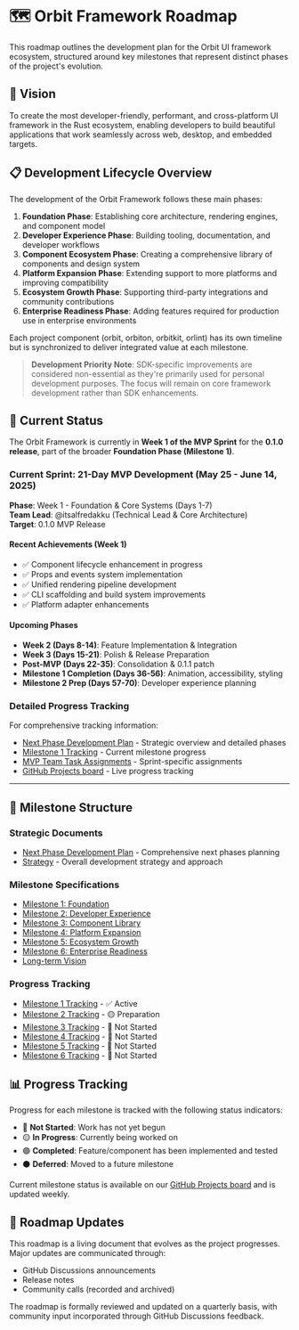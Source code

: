 # 🗺️ Orbit Framework Roadmap

This roadmap outlines the development plan for the Orbit UI framework ecosystem, structured around key milestones that represent distinct phases of the project's evolution.

## 🌟 Vision

To create the most developer-friendly, performant, and cross-platform UI framework in the Rust ecosystem, enabling developers to build beautiful applications that work seamlessly across web, desktop, and embedded targets.

## 📋 Development Lifecycle Overview

The development of the Orbit Framework follows these main phases:

1. **Foundation Phase**: Establishing core architecture, rendering engines, and component model
2. **Developer Experience Phase**: Building tooling, documentation, and developer workflows
3. **Component Ecosystem Phase**: Creating a comprehensive library of components and design system
4. **Platform Expansion Phase**: Extending support to more platforms and improving compatibility
5. **Ecosystem Growth Phase**: Supporting third-party integrations and community contributions
6. **Enterprise Readiness Phase**: Adding features required for production use in enterprise environments

Each project component (orbit, orbiton, orbitkit, orlint) has its own timeline but is synchronized to deliver integrated value at each milestone.

> **Development Priority Note**: SDK-specific improvements are considered non-essential as they're primarily used for personal development purposes. The focus will remain on core framework development rather than SDK enhancements.

## 🚀 Current Status

The Orbit Framework is currently in **Week 1 of the MVP Sprint** for the **0.1.0 release**, part of the broader **Foundation Phase (Milestone 1)**.

### Current Sprint: 21-Day MVP Development (May 25 - June 14, 2025)

**Phase**: Week 1 - Foundation & Core Systems (Days 1-7)  
**Team Lead**: @itsalfredakku (Technical Lead & Core Architecture)  
**Target**: 0.1.0 MVP Release

#### Recent Achievements (Week 1)
- ✅ Component lifecycle enhancement in progress
- ✅ Props and events system implementation
- ✅ Unified rendering pipeline development
- ✅ CLI scaffolding and build system improvements
- ✅ Platform adapter enhancements

#### Upcoming Phases
- **Week 2 (Days 8-14)**: Feature Implementation & Integration
- **Week 3 (Days 15-21)**: Polish & Release Preparation
- **Post-MVP (Days 22-35)**: Consolidation & 0.1.1 patch
- **Milestone 1 Completion (Days 36-56)**: Animation, accessibility, styling
- **Milestone 2 Prep (Days 57-70)**: Developer experience planning

### Detailed Progress Tracking

For comprehensive tracking information:
- [Next Phase Development Plan](/docs/roadmap/next-phase-development-plan.md) - Strategic overview and detailed phases
- [Milestone 1 Tracking](/docs/roadmap/tracking/milestone-1-tracking.md) - Current milestone progress
- [MVP Team Task Assignments](/docs/progress-reports/MVP_TEAM_TASK_ASSIGNMENTS.md) - Sprint-specific assignments
- [GitHub Projects board](https://github.com/orbitrs/orbit/projects/1) - Live progress tracking

---

## 📅 Milestone Structure

### Strategic Documents
- [Next Phase Development Plan](/docs/roadmap/next-phase-development-plan.md) - Comprehensive next phases planning
- [Strategy](/docs/roadmap/strategy.md) - Overall development strategy and approach

### Milestone Specifications
- [Milestone 1: Foundation](/docs/roadmap/milestone-1-foundation.md)
- [Milestone 2: Developer Experience](/docs/roadmap/milestone-2-developer-experience.md)
- [Milestone 3: Component Library](/docs/roadmap/milestone-3-component-library.md)
- [Milestone 4: Platform Expansion](/docs/roadmap/milestone-4-platform-expansion.md)
- [Milestone 5: Ecosystem Growth](/docs/roadmap/milestone-5-ecosystem-growth.md)
- [Milestone 6: Enterprise Readiness](/docs/roadmap/milestone-6-enterprise-readiness.md)
- [Long-term Vision](/docs/roadmap/long-term-vision.md)

### Progress Tracking
- [Milestone 1 Tracking](/docs/roadmap/tracking/milestone-1-tracking.md) - ✅ Active
- [Milestone 2 Tracking](/docs/roadmap/tracking/milestone-2-tracking.md) - 🟡 Preparation
- [Milestone 3 Tracking](/docs/roadmap/tracking/milestone-3-tracking.md) - 🔴 Not Started
- [Milestone 4 Tracking](/docs/roadmap/tracking/milestone-4-tracking.md) - 🔴 Not Started
- [Milestone 5 Tracking](/docs/roadmap/tracking/milestone-5-tracking.md) - 🔴 Not Started
- [Milestone 6 Tracking](/docs/roadmap/tracking/milestone-6-tracking.md) - 🔴 Not Started

## 📊 Progress Tracking

Progress for each milestone is tracked with the following status indicators:

- 🔴 **Not Started**: Work has not yet begun
- 🟡 **In Progress**: Currently being worked on 
- 🟢 **Completed**: Feature/component has been implemented and tested
- ⚫ **Deferred**: Moved to a future milestone

Current milestone status is available on our [GitHub Projects board](https://github.com/orbitrs/orbit/projects/1) and is updated weekly.

## 🔄 Roadmap Updates

This roadmap is a living document that evolves as the project progresses. Major updates are communicated through:

- GitHub Discussions announcements
- Release notes
- Community calls (recorded and archived)

The roadmap is formally reviewed and updated on a quarterly basis, with community input incorporated through GitHub Discussions feedback.
